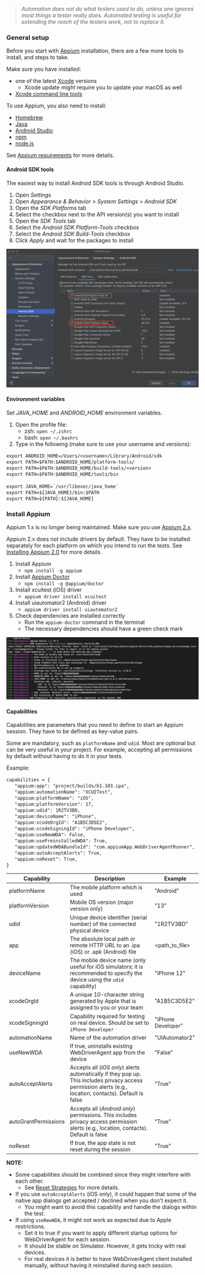 > *Automation does not do what testers used to do, unless one ignores most things a tester really does. Automated testing is useful for extending the reach of the testers work, not to replace it.*

### General setup

Before you start with [Appium](https://appium.io/) installation, there are a few more tools to install, and steps to take.

Make sure you have installed:

* one of the latest [Xcode](https://developer.apple.com/support/xcode/) versions
  * Xcode update might require you to update your macOS as well
* [Xcode command line tools](https://www.freecodecamp.org/news/install-xcode-command-line-tools/)


To use Appium, you also need to install:

* [Homebrew](https://brew.sh/)
* [Java](https://www.java.com/en/)
* [Android Studio](https://developer.android.com/studio/)
* [npm](https://docs.npmjs.com/downloading-and-installing-node-js-and-npm)
* [node.js](https://nodejs.org/en/)

See [Appium requirements](https://github.com/appium/appium#requirements) for more details.


#### Android SDK tools

The easiest way to install Android SDK tools is through Android Studio.

1. Open _Settings_
2. Open _Appearance & Behavior_ > _System Settings_ > _Android SDK_
3. Open the _SDK Platforms_ tab 
4. Select the checkbox next to the API version(s) you want to install 
5. Open the _SDK Tools_ tab 
6. Select the _Android SDK Platform-Tools_ checkbox
7. Select the _Android SDK Build-Tools_ checkbox
8. Click _Apply_ and wait for the packages to install


![android_studio_sdk.png](/img/android_studio_sdk.png)

#### Environment variables

Set _JAVA_HOME_ and _ANDROID_HOME_ environment variables.

1. Open the profile file:
   - zsh: `open ~/.zshrc`
   - bash: `open ~/.bashrc`
2. Type in the following (make sure to use your username and versions):

```
export ANDROID_HOME=/Users/<username>/Library/Android/sdk
export PATH=$PATH:$ANDROID_HOME/platform-tools/
export PATH=$PATH:$ANDROID_HOME/build-tools/<version>
export PATH=$PATH:$ANDROID_HOME/tools/bin

export JAVA_HOME=`/usr/libexec/java_home`
export PATH=${JAVA_HOME}/bin:$PATH
export PATH=${PATH}:${JAVA_HOME}
```


### Install Appium

Appium 1.x is no longer being maintained. Make sure you use [Appium 2.x](https://github.com/appium/appium).

Appium 2.x does not include drivers by default. They have to be installed separately for each platform on which you intend to run the tests.
See [Installing Appium 2.0](https://appiumpro.com/editions/122-installing-appium-20-and-the-driver-and-plugins-cli) for more details.


1. Install Appium
    - `npm install -g appium`
2. Install [Appium Doctor](https://appium.io/docs/en/2.4/ecosystem/tools/#appium-doctor)
   - `npm install -g @appium/doctor`
3. Install xcuitest (iOS) driver
   - `appium driver install xcuitest`
4. Install uiautomator2 (Android) driver
   - `appium driver install uiautomator2`
5. Check dependencies are installed correctly
   - Run the `appium-doctor` command in the terminal
   - The necessary dependencies should have a green check mark

![troubleshooting_appium_appium_doctor.png](/img/troubleshooting_appium_appium_doctor.png)


#### Capabilities

Capabilities are parameters that you need to define to start an Appium session. They have to be defined as key-value pairs.

Some are mandatory, such as `platformName` and `udid`. Most are optional but can be very useful in your project. For example, accepting all permissions by default without having to do it in your tests.

Example:

```
capabilities = {
   "appium:app": "project/builds/b1.103.ipa",
   "appium:automationName": "XCUITest",
   "appium:platformName": "iOS",
   "appium:platformVersion": 17,
   "appium:udid": 1R2TV3BD,
   "appium:deviceName": "iPhone",
   "appium:xcodeOrgId": "A1B5C3D5E2",
   "appium:xcodeSigningId": "iPhone Developer",
   "appium:useNewWDA": False,
   "appium:usePreinstalledWDA": True,
   "appium:updatedWDABundleId": "com.appiumApp.WebDriverAgentRunner",
   "appium:autoAcceptAlerts": True,
   "appium:noReset": True,
}
```


| Capability             | Description                                                                                                                                               | Example            |
|------------------------|-----------------------------------------------------------------------------------------------------------------------------------------------------------|--------------------|
| platformName           | The mobile platform which is used                                                                                                                         | "Android"          |
| platformVersion        | Mobile OS version (major version only)                                                                                                                    | "13"               |
| udid                   | Unique device identifier (serial number) of the connected physical device                                                                                 | "1R2TV3BD"         |
| app                    | The absolute local path or remote HTTP URL to an .ipa (iOS) or .apk (Android) file                                                                        | <path_to_file>     |
| deviceName             | The mobile device name (only useful for iOS simulators; it is recommended to specify the device using the `udid` capability)                              | "iPhone 12"        |
| xcodeOrgId             | A unique 10-character string generated by Apple that is assigned to you or your team                                                                      | "A1B5C3D5E2"       |
| xcodeSigningId         | Capability required for testing on real device. Should be set to `iPhone Developer`                                                                       | "iPhone Developer" |
| automationName         | Name of the automation driver                                                                                                                             | "UIAutomator2"     |
| useNewWDA              | If true, uninstalls existing WebDriverAgent app from the device                                                                                           | "False"            |
| autoAcceptAlerts       | Accepts all (_iOS only_) alerts automatically if they pop up. This includes privacy access permission alerts (e.g., location, contacts). Default is false | "True"             |
| autoGrantPermissions   | Accepts all (_Android only_) permissions. This includes privacy access permission alerts (e.g., location, contacts). Default is false                     | "True"             |
| noReset                | If true, the app state is not reset during the session                                                                                                    | "True"             |


**NOTE:**
- Some capabilities should be combined since they might interfere with each other.
  - See [Reset Strategies](https://appium.readthedocs.io/en/stable/en/writing-running-appium/other/reset-strategies/) for more details.
- If you use `autoAcceptAlerts` (iOS only), it could happen that some of the native app dialogs get accepted / declined when you don't expect it.
  - You might want to avoid this capability and handle the dialogs within the test.
- If using `useNewWDA`, it might not work as expected due to Apple restrictions.
  - Set it to true if you want to apply different startup options for WebDriverAgent for each session.
  - It should be stable on Simulator. However, it gets tricky with real devices. 
  - For real devices it is better to have WebDriverAgent client installed manually, without having it reinstalled during each session.
